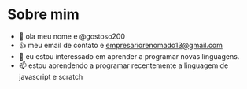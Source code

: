 # Sobre mim
- 👀 ola meu nome e @gostoso200
- 👍 meu email de contato e empresariorenomado13@gmail.com
- 💞️ eu estou interessado em aprender a programar novas linguagens.
- 📫 estou aprendendo a programar recentemente a linguagem de javascript e scratch

<!---
gostoso200/gostoso200 is a ✨ special ✨ repository because its `README.md` (this file) appears on your GitHub profile.
You can click the Preview link to take a look at your changes.
--->
